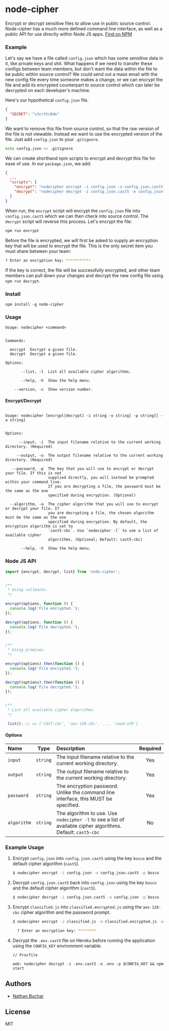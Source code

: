 # node-cipher

Encrypt or decrypt sensitive files to allow use in public source control. Node-cipher has a much more defined command line interface, as well as a public API for use directly within Node JS apps. [Find on NPM](https://www.npmjs.com/package/node-cipher)



### Example

Let's say we have a file called `config.json` which has some sensitive data in it, like private keys and shit. What happens if we need to transfer these configs between team members, but don't want the data within the file to be public within source control? We could send out a mass email with the new config file every time someone makes a change, or we can encrypt the file and add its encrypted counterpart to source control which can later be decrypted on each developer's machine.

Here's our hypothetical `config.json` file.

```json
{
  "SECRET": "s3cr3tc0de"
}
```

We want to remove this file from source control, so that the raw version of the file is not viewable. Instead we want to use the encrypted version of the file. Just add `config.json` to your `.gitignore`.

```bash
echo config.json >> .gitignore
```

We can create shorthand npm scripts to encrypt and decrypt this file for ease of use. In our `package.json`, we add:

```json
{
  ...
  "scripts": {
    "encrypt": "nodecipher encrypt -i config.json -o config.json.cast5",
    "decrypt": "nodecipher decrypt -i config.json.cast5 -o config.json"
  }
}
```

When run, the `encrypt` script will encrypt the `config.json` file into `config.json.cast5` which we can then check into source control. The `decrypt` script will reverse this process. Let's encrypt the file:

```bash
npm run encrypt
```

Before the file is encrypted, we will first be asked to supply an encryption key that will be used to encrypt the file. This is the only secret item you must share between your team:

```bash
? Enter an encryption key: ***********
```

If the key is correct, the file will be successfully encrypted, and other team members can pull down your changes and decrypt the new config file using `npm run decrypt`.



### Install

```
npm install -g node-cipher
```



### Usage


```
Usage: nodecipher <command>


Commands:

  encrypt  Encrypt a given file.
  decrypt  Decrypt a given file.

Options:

       --list, -l  List all available cipher algorithms.

       --help, -h  Show the help menu.

    --version, -v  Show version number.

```

#### Encrypt/Decrypt

```

Usage: nodecipher [encrypt|decrypt] -i string -o string[ -p string][ -a string]


Options:

      --input, -i  The input filename relative to the current working directory. (Required)

     --output, -o  The output filename relative to the current working directory. (Required)

   --password, -p  The key that you will use to encrypt or decrypt your file. If this is not
                   supplied directly, you will instead be prompted within your command line.
                   If you are decrypting a file, the password must be the same as the one
                   specified during encryption. (Optional)

  --algorithm, -a  The cipher algorithm that you will use to encrypt or decrypt your file. If
                   you are decrypting a file, the chosen algorithm must be the same as the one
                   specified during encryption. By default, the encryption algorithm is set to
                   `cast5-cbc`. Use `nodecipher -l` to see a list of available cipher
                   algorithms. (Optional; Default: cast5-cbc)

       --help, -h  Show the help menu.

```



### Node JS API

```javascript
import {encrypt, decrypt, list} from 'node-cipher';


/**
 * Using callbacks.
 */

encrypt(options, function () {
  console.log('File encrypted.');
});

decrypt(options, function () {
  console.log('File decrypted.');
});


/**
 * Using promises.
 */

encrypt(options).then(function () {
  console.log('File encrypted.');
});

decrypt(options).then(function () {
  console.log('File decrypted.');
});


/**
 * List all available cipher algorithms.
 */

 list(); // => ['CAST-cbc', 'aes-128-cbc', ..., 'seed-ofb']
```

#### Options

|Name|Type|Description|Required|
|:---|:--:|:----------|:------:|
|`input`|`string`|The input filename relative to the current working directory.|Yes|
|`output`|`string`|The output filename relative to the current working directory.|Yes|
|`password`|`string`|The encryption password. Unlike the command line interface, this MUST be specified.|Yes|
|`algorithm`|`string`|The algorithm to use. Use `nodecipher -l` to see a list of available cipher algorithms. Default: `cast5-cbc`|No|



### Example Usage

1. Encrypt `config.json` into `config.json.cast5` using the key `bosco` and the default cipher algorithm (`cast5`).

    ```bash
    $ nodecipher encrypt -i config.json -o config.json.cast5 -p bosco
    ```

2. Decrypt `config.json.cast5` back into `config.json` using the key `bosco` and the default cipher algorithm (`cast5`).

    ```bash
    $ nodecipher decrypt -i config.json.cast5 -o config.json -p bosco
    ```


3. Encrypt `classified.js` into `classified.encrypted.js` using the `aes-128-cbc` cipher algorithm and the password prompt.

    ```bash
    $ nodecipher encrypt -i classified.js -o classified.encrypted.js -a aes-128-cbc

      ? Enter an encryption key: ********
    ```

4. Decrypt the `.env.cast5` file on Heroku before running the application using the `CONFIG_KEY` environment variable.

    ```
    // Procfile

    web: nodecipher decrypt -i .env.cast5 -o .env -p $CONFIG_KEY && npm start
    ```



## Authors
* [Nathan Buchar](mailto:hello@nathanbuchar.com)



## License
MIT
